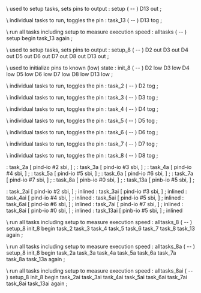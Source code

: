 \ used to setup tasks, sets pins to output
: setup ( -- )
    D13 out
;

\ individual tasks to run, toggles the pin
: task_13 ( -- )
	D13 tog
;

\ run all tasks including setup to measure execution speed
: alltasks ( -- )
	setup
	begin
		task_13
	again
;

\ used to setup tasks, sets pins to output
: setup_8 ( -- )
    D2 out
    D3 out
    D4 out
    D5 out
    D6 out
    D7 out
    D8 out
    D13 out
;

\ used to initialize pins to known (low) state
: init_8 ( -- )
    D2 low
    D3 low
    D4 low
    D5 low
    D6 low
    D7 low
    D8 low
    D13 low
;

\ individual tasks to run, toggles the pin
: task_2 ( -- )
	D2 tog
;

\ individual tasks to run, toggles the pin
: task_3 ( -- )
	D3 tog
;

\ individual tasks to run, toggles the pin
: task_4 ( -- )
	D4 tog
;

\ individual tasks to run, toggles the pin
: task_5 ( -- )
	D5 tog
;

\ individual tasks to run, toggles the pin
: task_6 ( -- )
	D6 tog
;

\ individual tasks to run, toggles the pin
: task_7 ( -- )
	D7 tog
;

\ individual tasks to run, toggles the pin
: task_8 ( -- )
	D8 tog
;

: task_2a [ pind-io #2 sbi, ] ; 
: task_3a [ pind-io #3 sbi, ] ; 
: task_4a [ pind-io #4 sbi, ] ; 
: task_5a [ pind-io #5 sbi, ] ; 
: task_6a [ pind-io #6 sbi, ] ; 
: task_7a [ pind-io #7 sbi, ] ; 
: task_8a [ pinb-io #0 sbi, ] ; 
: task_13a [ pinb-io #5 sbi, ] ; 

: task_2ai [ pind-io #2 sbi, ] ; inlined
: task_3ai [ pind-io #3 sbi, ] ; inlined 
: task_4ai [ pind-io #4 sbi, ] ; inlined
: task_5ai [ pind-io #5 sbi, ] ; inlined
: task_6ai [ pind-io #6 sbi, ] ; inlined
: task_7ai [ pind-io #7 sbi, ] ; inlined
: task_8ai [ pinb-io #0 sbi, ] ; inlined
: task_13ai [ pinb-io #5 sbi, ] ; inlined


\ run all tasks including setup to measure execution speed
: alltasks_8 ( -- )
	setup_8
	init_8
	begin
		task_2
		task_3
		task_4
		task_5
		task_6
		task_7
		task_8
		task_13
	again
;

\ run all tasks including setup to measure execution speed
: alltasks_8a ( -- )
	setup_8
	init_8
	begin
		task_2a
		task_3a
		task_4a
		task_5a
		task_6a
		task_7a
		task_8a
		task_13a
	again
;

\ run all tasks including setup to measure execution speed
: alltasks_8ai ( -- )
	setup_8
	init_8
	begin
		task_2ai
		task_3ai
		task_4ai
		task_5ai
		task_6ai
		task_7ai
		task_8ai
		task_13ai
	again
;
